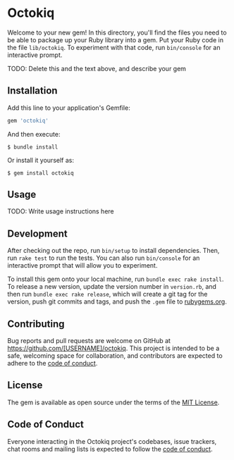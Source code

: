 # Octokiq

Welcome to your new gem! In this directory, you'll find the files you need to be able to package up your Ruby library into a gem. Put your Ruby code in the file `lib/octokiq`. To experiment with that code, run `bin/console` for an interactive prompt.

TODO: Delete this and the text above, and describe your gem

## Installation

Add this line to your application's Gemfile:

```ruby
gem 'octokiq'
```

And then execute:

    $ bundle install

Or install it yourself as:

    $ gem install octokiq

## Usage

TODO: Write usage instructions here

## Development

After checking out the repo, run `bin/setup` to install dependencies. Then, run `rake test` to run the tests. You can also run `bin/console` for an interactive prompt that will allow you to experiment.

To install this gem onto your local machine, run `bundle exec rake install`. To release a new version, update the version number in `version.rb`, and then run `bundle exec rake release`, which will create a git tag for the version, push git commits and tags, and push the `.gem` file to [rubygems.org](https://rubygems.org).

## Contributing

Bug reports and pull requests are welcome on GitHub at https://github.com/[USERNAME]/octokiq. This project is intended to be a safe, welcoming space for collaboration, and contributors are expected to adhere to the [code of conduct](https://github.com/[USERNAME]/octokiq/blob/master/CODE_OF_CONDUCT.md).


## License

The gem is available as open source under the terms of the [MIT License](https://opensource.org/licenses/MIT).

## Code of Conduct

Everyone interacting in the Octokiq project's codebases, issue trackers, chat rooms and mailing lists is expected to follow the [code of conduct](https://github.com/[USERNAME]/octokiq/blob/master/CODE_OF_CONDUCT.md).
